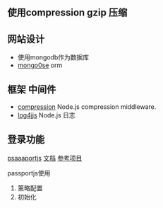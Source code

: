 ## 使用compression gzip 压缩

## 网站设计

- 使用mongodb作为数据库 
- [mongo0se](http://www.nodeclass.com/api/mongoose.html) orm

## 框架 中间件
- [compression](https://www.npmjs.com/package/compression) Node.js compression middleware.
- [log4jjs](https://www.npmjs.com/package/log4js) Node.js 日志

## 登录功能

[psaaaportjs](http://passportjs.org/docs/configure)
[文档](http://idlelife.org/archives/808)
[参考项目](https://github.com/sahat/hackathon-starter)

passportjs使用
1. 策略配置
2. 初始化



